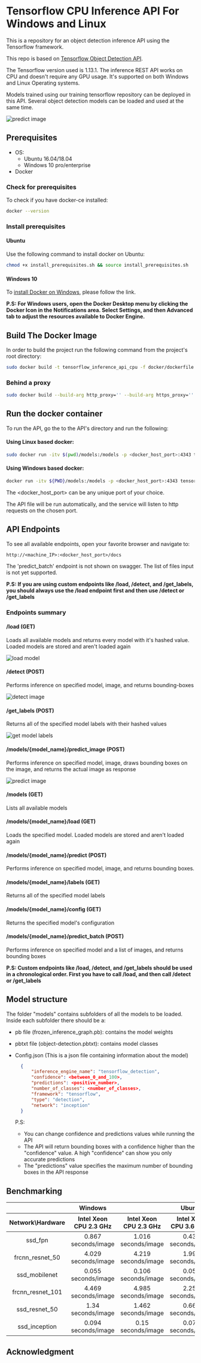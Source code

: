 # Tensorflow CPU Inference API For Windows and Linux
This is a repository for an object detection inference API using the Tensorflow framework.

This repo is based on [Tensorflow Object Detection API](https://github.com/tensorflow/models/tree/master/research/object_detection).

The Tensorflow version used is 1.13.1. The inference REST API works on CPU and doesn't require any GPU usage. It's supported on both Windows and Linux Operating systems.

Models trained using our training tensorflow repository can be deployed in this API. Several object detection models can be loaded and used at the same time.

![predict image](./docs/4.gif)

## Prerequisites

- OS:
  - Ubuntu 16.04/18.04
  - Windows 10 pro/enterprise
- Docker

### Check for prerequisites

To check if you have docker-ce installed:

```sh
docker --version
```

### Install prerequisites

#### Ubuntu

Use the following command to install docker on Ubuntu:

```sh
chmod +x install_prerequisites.sh && source install_prerequisites.sh
```

#### Windows 10

To [install Docker on Windows](https://docs.docker.com/docker-for-windows/install/), please follow the link.

**P.S: For Windows users, open the Docker Desktop menu by clicking the Docker Icon in the Notifications area. Select Settings, and then Advanced tab to adjust the resources available to Docker Engine.**

## Build The Docker Image

In order to build the project run the following command from the project's root directory:    

```sh
sudo docker build -t tensorflow_inference_api_cpu -f docker/dockerfile .
```

### Behind a proxy

```sh
sudo docker build --build-arg http_proxy='' --build-arg https_proxy='' -t tensorflow_inference_api_cpu -f ./docker/dockerfile .
```

## Run the docker container

To run the API, go the to the API's directory and run the following:

#### Using Linux based docker:

```sh
sudo docker run -itv $(pwd)/models:/models -p <docker_host_port>:4343 tensorflow_inference_api_cpu
```

#### Using Windows based docker:

```sh
docker run -itv ${PWD}/models:/models -p <docker_host_port>:4343 tensorflow_inference_api_cpu
```

The <docker_host_port>  can be any unique port of your choice.

The API file will be run automatically, and the service will listen to http requests on the chosen port.

## API Endpoints

To see all available endpoints, open your favorite browser and navigate to:

```
http://<machine_IP>:<docker_host_port>/docs
```
The 'predict_batch' endpoint is not shown on swagger. The list of files input is not yet supported.

**P.S: If you are using custom endpoints like /load, /detect, and /get_labels, you should always use the /load endpoint first and then use /detect or /get_labels**

### Endpoints summary

#### /load (GET)

Loads all available models and returns every model with it's hashed value. Loaded models are stored and aren't loaded again

![load model](./docs/1.gif)

#### /detect (POST)

Performs inference on specified model, image, and returns bounding-boxes

![detect image](./docs/3.gif)

#### /get_labels (POST)

Returns all of the specified model labels with their hashed values

![get model labels](./docs/2.gif)

#### /models/{model_name}/predict_image (POST)

Performs inference on specified model, image, draws bounding boxes on the image, and returns the actual image as response

![predict image](./docs/4.gif)

#### /models (GET)

Lists all available models

#### /models/{model_name}/load (GET)

Loads the specified model. Loaded models are stored and aren't loaded again

#### /models/{model_name}/predict (POST)

Performs inference on specified model, image, and returns bounding boxes.

#### /models/{model_name}/labels (GET)

Returns all of the specified model labels

#### /models/{model_name}/config (GET)

Returns the specified model's configuration

#### /models/{model_name}/predict_batch (POST)

Performs inference on specified model and a list of images, and returns bounding boxes

**P.S: Custom endpoints like /load, /detect, and /get_labels should be used in a chronological order. First you have to call /load, and then call /detect or /get_labels**

## Model structure

The folder "models" contains subfolders of all the models to be loaded.
Inside each subfolder there should be a:

- pb file (frozen_inference_graph.pb): contains the model weights

- pbtxt file (object-detection.pbtxt): contains model classes

- Config.json (This is a json file containing information about the model)

  ```json
    {
        "inference_engine_name": "tensorflow_detection",
        "confidence": <between_0_and_100>,
        "predictions": <positive_number>,
        "number_of_classes": <number_of_classes>,
        "framework": "tensorflow",
        "type": "detection",
        "network": "inception"
    }
  ```
    P.S:
    - You can change confidence and predictions values while running the API
    - The API will return bounding boxes with a confidence higher than the "confidence" value. A high "confidence" can show you only accurate predictions
    - The "predictions" value specifies the maximum number of bounding boxes in the API response
  

## Benchmarking

<table>
    <thead align="center">
        <tr>
            <th></th>
            <th>Windows</th>
            <th colspan=3>Ubuntu</th>
        </tr>
    </thead>
    <thead align="center">
        <tr>
            <th>Network\Hardware</th>
            <th>Intel Xeon CPU 2.3 GHz</th>
            <th>Intel Xeon CPU 2.3 GHz</th>
            <th>Intel Xeon CPU 3.60 GHz</th>
            <th>GeForce GTX 1080</th>
        </tr>
    </thead>
    <tbody align="center">
        <tr>
            <td>ssd_fpn</td>
            <td>0.867 seconds/image</td>
            <td>1.016 seconds/image</td>
            <td>0.434 seconds/image</td>
            <td>0.0658 seconds/image</td>
        </tr>
        <tr>
            <td>frcnn_resnet_50</td>
            <td>4.029 seconds/image</td>
            <td>4.219 seconds/image</td>
            <td>1.994 seconds/image</td>
            <td>0.148 seconds/image</td>
        </tr>
        <tr>
            <td>ssd_mobilenet</td>
            <td>0.055 seconds/image</td>
            <td>0.106 seconds/image</td>
            <td>0.051 seconds/image</td>
            <td>0.052 seconds/image</td>
        </tr>
        <tr>
            <td>frcnn_resnet_101</td>
            <td>4.469 seconds/image</td>
            <td>4.985 seconds/image</td>
            <td>2.254 seconds/image</td>
            <td>0.364 seconds/image</td>
        </tr>
        <tr>
            <td>ssd_resnet_50</td>
            <td>1.34 seconds/image</td>
            <td>1.462 seconds/image</td>
            <td>0.668 seconds/image</td>
            <td>0.091 seconds/image</td>
        </tr>
        <tr>
            <td>ssd_inception</td>
            <td>0.094 seconds/image</td>
            <td>0.15 seconds/image</td>
            <td>0.074 seconds/image</td>
            <td>0.0513 seconds/image</td>
        </tr>
    </tbody>
</table>

## Acknowledgment

